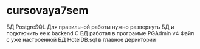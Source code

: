 # cursovaya7sem
БД PostgreSQL 
Для правильной работы нужно развернуть БД и подключить ее к backend
С БД работал в программе PGAdmin v4
Файл с уже настроенной БД HotelDB.sql в главное дериктории
